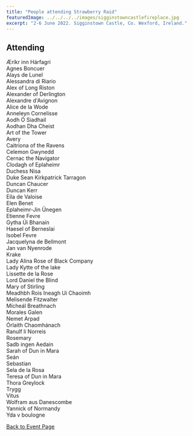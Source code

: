 ```yaml
---
title: "People attending Strawberry Raid"
featuredImage: ../../../../images/sigginstowncastlefireplace.jpg
excerpt: "2-6 June 2022. Sigginstown Castle, Co. Wexford, Ireland."
---
```


## Attending

Æríkr inn Hárfagri  
Agnes Boncuer  
Alays de Lunel  
Alessandra di Riario  
Alex of Long Riston  
Alexander of Derlington  
Alexandre d'Avignon  
Alice de la Wode  
Anneleyn Cornelisse  
Aodh Ó Siadhail  
Aodhan Dha Cheist  
Art of the Tower  
Avery  
Caitriona of the Ravens  
Celemon Gwynedd  
Cernac the Navigator  
Clodagh of Eplaheimr  
Duchess Nisa  
Duke Sean Kirkpatrick Tarragon  
Duncan Chaucer  
Duncan Kerr  
Eila de Valoise  
Elen Benet  
Eplaheimr-Jin Ünegen  
Etienne Fevre  
Gytha Úi Bhanain  
Haesel of Berneslai  
Isobel Fevre  
Jacquelyna de Bellmont  
Jan van Nyenrode  
Krake  
Lady Alina Rose of Black Company  
Lady Kytte of the lake  
Lissette de la Rose  
Lord Daniel the Blind  
Mary of Stirling  
Meadhbh Rois Ineagh Ui Chaoimh  
Melisende Fitzwalter  
Mícheál Breathnach  
Morales Galen  
Nemet Arpad  
Órlaith Chaomhánach  
Ranulf li Norreis  
Rosemary  
Sadb ingen Aedain  
Sarah of Dun in Mara  
Seán  
Sebastian  
Sela de la Rosa  
Teresa of Dun in Mara  
Thora Greylock  
Trygg  
Vitus  
Wolfram aus Danescombe  
Yannick of Normandy  
Yda v boulogne    
  
<a href="/events/2022/strawberry-raid/">Back to Event Page</a>

